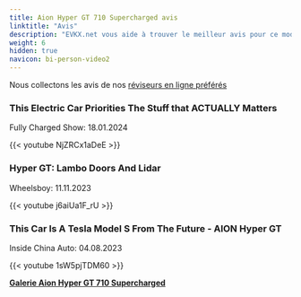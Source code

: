 ```yaml
---
title: Aion Hyper GT 710 Supercharged avis
linktitle: "Avis"
description: "EVKX.net vous aide à trouver le meilleur avis pour ce modèle."
weight: 6
hidden: true
navicon: bi-person-video2
---
```

Nous collectons les avis de nos [réviseurs en ligne préférés](../../../../../guides/evreviewers/)

<div class="container text-center shadow p-2 pe-4 mb-5 bg-body-tertiary rounded border">
<h3>This Electric Car Priorities The Stuff that ACTUALLY Matters</h3>
<p>Fully Charged Show: 18.01.2024</p>

{{< youtube NjZRCx1aDeE >}}

</div>
<div class="container text-center shadow p-2 pe-4 mb-5 bg-body-tertiary rounded border">
<h3>Hyper GT: Lambo Doors And Lidar</h3>
<p>Wheelsboy: 11.11.2023</p>

{{< youtube j6aiUa1F_rU >}}

</div>
<div class="container text-center shadow p-2 pe-4 mb-5 bg-body-tertiary rounded border">
<h3>This Car Is A Tesla Model S From The Future - AION Hyper GT</h3>
<p>Inside China Auto: 04.08.2023</p>

{{< youtube 1sW5pjTDM60 >}}

</div>
<div class="mt-3 mb-3">
<a href="../gallery/" class="text-decoration-none text-black">
<strong><i class="bi-arrow-left"></i>Galerie  </strong>
</a>
<a href="../" class="text-decoration-none text-black float-end">
<strong>Aion Hyper GT 710 Supercharged <i class="bi-arrow-right"></i></strong>
</a>
</div>
